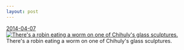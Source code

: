 ```yaml
---
layout: post
---
```


<p>
  <time><a href="/308">2014-04-07</a></time>
  <a href="/308"><img src="{{ site.assets_url }}/308-640.jpg" srcset="{{ site.assets_url }}/308-1280.jpg 1280w, {{ site.assets_url }}/308-960.jpg 960w, {{ site.assets_url }}/308-640.jpg 640w, {{ site.assets_url }}/308-320.jpg 320w" sizes="(min-width: 700px) 50vw, calc(100vw - 2rem)" alt="There's a robin eating a worm on one of Chihuly's glass sculptures." /></a>
  <span>There's a robin eating a worm on one of Chihuly's glass sculptures.</span>
</p>
